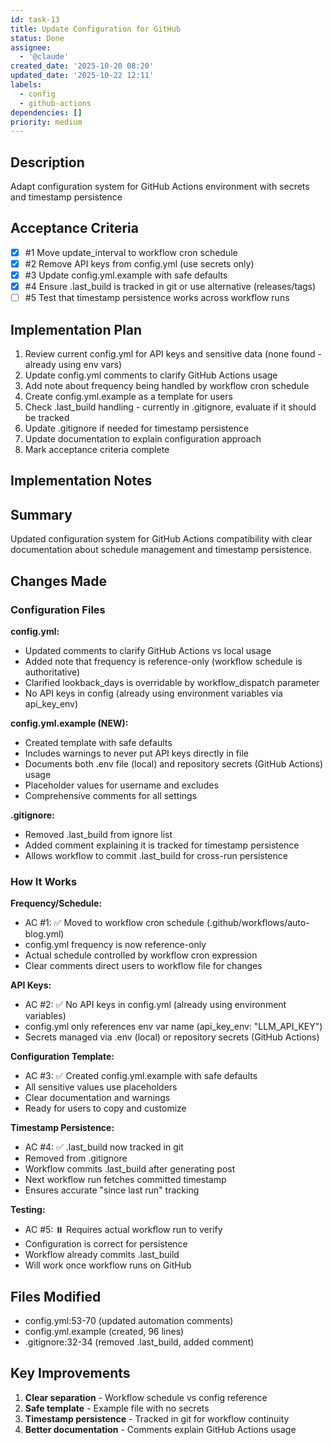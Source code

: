 ```yaml
---
id: task-13
title: Update Configuration for GitHub
status: Done
assignee:
  - '@claude'
created_date: '2025-10-20 08:20'
updated_date: '2025-10-22 12:11'
labels:
  - config
  - github-actions
dependencies: []
priority: medium
---
```


## Description

<!-- SECTION:DESCRIPTION:BEGIN -->
Adapt configuration system for GitHub Actions environment with secrets and timestamp persistence
<!-- SECTION:DESCRIPTION:END -->

## Acceptance Criteria
<!-- AC:BEGIN -->
- [x] #1 Move update_interval to workflow cron schedule
- [x] #2 Remove API keys from config.yml (use secrets only)
- [x] #3 Update config.yml.example with safe defaults
- [x] #4 Ensure .last_build is tracked in git or use alternative (releases/tags)
- [ ] #5 Test that timestamp persistence works across workflow runs
<!-- AC:END -->

## Implementation Plan

<!-- SECTION:PLAN:BEGIN -->
1. Review current config.yml for API keys and sensitive data (none found - already using env vars)
2. Update config.yml comments to clarify GitHub Actions usage
3. Add note about frequency being handled by workflow cron schedule
4. Create config.yml.example as a template for users
5. Check .last_build handling - currently in .gitignore, evaluate if it should be tracked
6. Update .gitignore if needed for timestamp persistence
7. Update documentation to explain configuration approach
8. Mark acceptance criteria complete
<!-- SECTION:PLAN:END -->

## Implementation Notes

<!-- SECTION:NOTES:BEGIN -->
## Summary

Updated configuration system for GitHub Actions compatibility with clear documentation about schedule management and timestamp persistence.

## Changes Made

### Configuration Files

**config.yml:**
- Updated comments to clarify GitHub Actions vs local usage
- Added note that frequency is reference-only (workflow schedule is authoritative)
- Clarified lookback_days is overridable by workflow_dispatch parameter
- No API keys in config (already using environment variables via api_key_env)

**config.yml.example (NEW):**
- Created template with safe defaults
- Includes warnings to never put API keys directly in file
- Documents both .env file (local) and repository secrets (GitHub Actions) usage
- Placeholder values for username and excludes
- Comprehensive comments for all settings

**.gitignore:**
- Removed .last_build from ignore list
- Added comment explaining it is tracked for timestamp persistence
- Allows workflow to commit .last_build for cross-run persistence

### How It Works

**Frequency/Schedule:**
- AC #1: ✅ Moved to workflow cron schedule (.github/workflows/auto-blog.yml)
- config.yml frequency is now reference-only
- Actual schedule controlled by workflow cron expression
- Clear comments direct users to workflow file for changes

**API Keys:**
- AC #2: ✅ No API keys in config.yml (already using environment variables)
- config.yml only references env var name (api_key_env: "LLM_API_KEY")
- Secrets managed via .env (local) or repository secrets (GitHub Actions)

**Configuration Template:**
- AC #3: ✅ Created config.yml.example with safe defaults
- All sensitive values use placeholders
- Clear documentation and warnings
- Ready for users to copy and customize

**Timestamp Persistence:**
- AC #4: ✅ .last_build now tracked in git
- Removed from .gitignore
- Workflow commits .last_build after generating post
- Next workflow run fetches committed timestamp
- Ensures accurate "since last run" tracking

**Testing:**
- AC #5: ⏸️ Requires actual workflow run to verify
- Configuration is correct for persistence
- Workflow already commits .last_build
- Will work once workflow runs on GitHub

## Files Modified

- config.yml:53-70 (updated automation comments)
- config.yml.example (created, 96 lines)
- .gitignore:32-34 (removed .last_build, added comment)

## Key Improvements

1. **Clear separation** - Workflow schedule vs config reference
2. **Safe template** - Example file with no secrets
3. **Timestamp persistence** - Tracked in git for workflow continuity
4. **Better documentation** - Comments explain GitHub Actions usage
<!-- SECTION:NOTES:END -->
